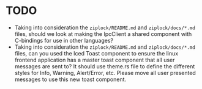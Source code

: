 # TODO

- Taking into consideration the `ziplock/README.md` and `ziplock/docs/*.md` files, should we look at making the IpcClient a shared component with C-bindings for use in other languages?
- Taking into consideration the `ziplock/README.md` and `ziplock/docs/*.md` files, can you used the Iced Toast component to ensure the linux frontend application has a master toast component that all user messages are sent to? It should use theme.rs file to define the different styles for Info, Warning, Alert/Error, etc. Please move all user presented messages to use this new toast component.
